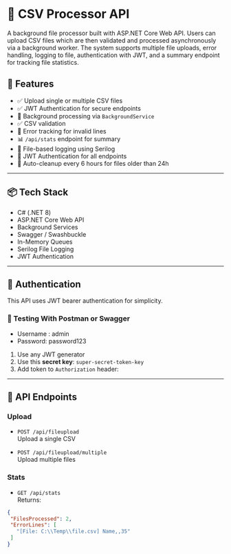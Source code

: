 # 📄 CSV Processor API

A background file processor built with ASP.NET Core Web API. Users can upload CSV files which are then validated and processed asynchronously via a background worker. The system supports multiple file uploads, error handling, logging to file, authentication with JWT, and a summary endpoint for tracking file statistics.

## 🚀 Features

- ✅ Upload single or multiple CSV files
- ✅ JWT Authentication for secure endpoints
- 🔄 Background processing via `BackgroundService`
- ✅ CSV validation
- 🚨 Error tracking for invalid lines
- 📊 `/api/stats` endpoint for summary
- 📁 File-based logging using Serilog
- 🔐 JWT Authentication for all endpoints
- 🧹 Auto-cleanup every 6 hours for files older than 24h

---

## 📦 Tech Stack

- C# (.NET 8)
- ASP.NET Core Web API
- Background Services
- Swagger / Swashbuckle
- In-Memory Queues
- Serilog File Logging
- JWT Authentication

---

## 🔐 Authentication

This API uses JWT bearer authentication for simplicity.

### 🧪 Testing With Postman or Swagger

- Username : admin
- Password: password123 

1. Use any JWT generator
2. Use this **secret key**: `super-secret-token-key`
3. Add token to `Authorization` header:


---

## 🧪 API Endpoints

### Upload

- `POST /api/fileupload`  
Upload a single CSV

- `POST /api/fileupload/multiple`  
Upload multiple files

### Stats

- `GET /api/stats`  
Returns:
```json
{
 "FilesProcessed": 2,
 "ErrorLines": [
   "[File: C:\\Temp\\file.csv] Name,,35"
 ]
}

